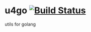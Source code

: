 # u4go  [![Build Status][ci-img]][ci]
utils for golang




[ci-img]: https://drone.doryhub.com/falconray0704/u4go
[ci]: https://drone.doryhub.com/falconray0704/u4go

